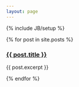 ```yaml
---
layout: page
---
```

{% include JB/setup %}

{% for post in site.posts %}
  <h3><a href="{{ post.url }}"> {{ post.title }} </a></h3>
  <p>{{ post.excerpt }}</p>
{% endfor %} 

